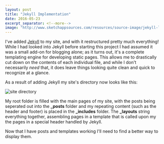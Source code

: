```yaml
---
layout: post
title: "Jekyll Implementation"
date: 2016-05-23
excerpt_separator: <!--more-->
image: "http://www.sketchappsources.com/resources/source-image/jekyll-logo-sketch.png"
---
```


I've added <a href="https://jekyllrb.com/">Jekyll</a> to my site, and with it restructured pretty much everything! While I had looked into Jekyll before starting this project I had assumed it was a small add-on for blogging alone; as it turns out, it's a complete templating engine for developing static pages. This allows me to drastically cut down on the contents of each individual file, and while I don't necessarily <em>need</em> that, it does leave things looking quite clean and quick to recognize at a glance.<!--more-->


As a result of adding Jekyll my site's directory now looks like this:

<img src="{{site.baseurl}}/imgs/siteFolder.png" alt="site directory" class="img-responsive center">

My root folder is filled with the main pages of my site, with the posts being seperated out into the <strong>_posts</strong> folder and my repeating content (such as the header and footer) is placed in the <strong>_includes</strong> folder. The <strong>_layouts</strong> string everything together, assembling pages in a template that is called upon my the pages in a special header handled by Jekyll.


Now that I have posts and templates working I'll need to find a better way to display them.